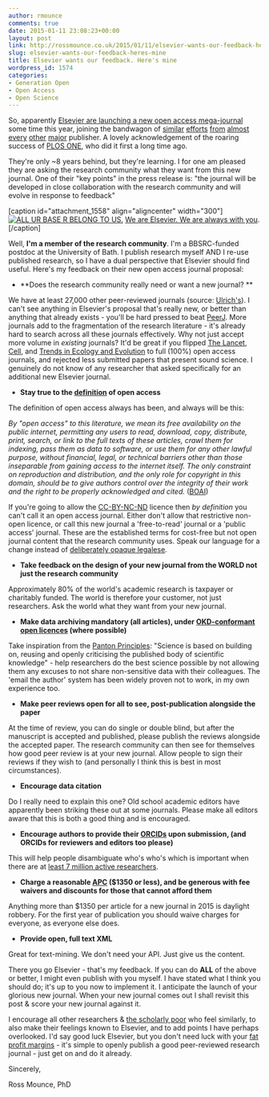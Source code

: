 ```yaml
---
author: rmounce
comments: true
date: 2015-01-11 23:08:23+00:00
layout: post
link: http://rossmounce.co.uk/2015/01/11/elsevier-wants-our-feedback-heres-mine/
slug: elsevier-wants-our-feedback-heres-mine
title: Elsevier wants our feedback. Here's mine
wordpress_id: 1574
categories:
- Generation Open
- Open Access
- Open Science
---
```


So, apparently [Elsevier are launching a new open access mega-journal](http://www.elsevier.com/connect/new-open-access-journal-will-publish-across-all-disciplines) some time this year, joining the bandwagon of [similar](http://www.nature.com/ncomms/index.html) [efforts](http://sgo.sagepub.com/) [from](http://www.springerplus.com/) [almost](http://bmjopen.bmj.com/) [every](http://www.nature.com/srep/index.html) [other](http://rsob.royalsocietypublishing.org/) [major](http://rsos.royalsocietypublishing.org/) publisher. A lovely acknowledgement of the roaring success of [PLOS ONE](http://www.plosone.org/), who did it first a long time ago.

They're only ~8 years behind, but they're learning. I for one am pleased they are asking the research community what they want from this new journal. One of their "key points" in the press release is: "the journal will be developed in close collaboration with the research community and will evolve in response to feedback"

[caption id="attachment_1558" align="aligncenter" width="300"][![ALL UR BASE R BELONG TO US.](http://rossmounce.co.uk/wp-content/uploads/2014/12/B4v_G9iCIAAvfTr-300x298.png)](http://rossmounce.co.uk/wp-content/uploads/2014/12/B4v_G9iCIAAvfTr.png) [We are Elsevier. We are always with you](http://en.wikipedia.org/wiki/Nineteen_Eighty-Four).[/caption]

Well, **I'm a member of the research community**. I'm a BBSRC-funded postdoc at the University of Bath. I publish research myself AND I re-use published research, so I have a dual perspective that Elsevier should find useful. Here's my feedback on their new open access journal proposal:





	
  * **Does the research community really need or want a new journal? **


We have at least 27,000 other peer-reviewed journals (source: [Ulrich's](http://en.wikipedia.org/wiki/Ulrich%27s_Periodicals_Directory)). I can't see anything in Elsevier's proposal that's really new, or better than anything that already exists - you'll be hard pressed to beat [PeerJ](https://peerj.com/). More journals add to the fragmentation of the research literature - it's already hard to search across all these journals effectively. Why not just accept more volume in _existing_ journals? It'd be great if you flipped [The Lancet](http://www.journals.elsevier.com/the-lancet/), [Cell](http://www.journals.elsevier.com/cell/), and [Trends in Ecology and Evolution](http://www.cell.com/trends/ecology-evolution/home) to full (100%) open access journals, and rejected less submitted papers that present sound science. I genuinely do not know of any researcher that asked specifically for an additional new Elsevier journal.





	
  * **Stay true to the [definition](http://www.budapestopenaccessinitiative.org/read) of open access**


The definition of open access always has been, and always will be this:

_By "open access" to this literature, we mean its free availability on the public internet, permitting any users to read, download, copy, distribute, print, search, or link to the full texts of these articles, crawl them for indexing, pass them as data to software, or use them for any other lawful purpose, without financial, legal, or technical barriers other than those inseparable from gaining access to the internet itself. The only constraint on reproduction and distribution, and the only role for copyright in this domain, should be to give authors control over the integrity of their work and the right to be properly acknowledged and cited._ ([BOAI](http://www.budapestopenaccessinitiative.org/read))

If you're going to allow the [CC-BY-NC-ND](https://creativecommons.org/licenses/by-nc-nd/4.0/) licence then _by definition_ you can't call it an open access journal. Either don't allow that restrictive non-open licence, or call this new journal a 'free-to-read' journal or a 'public access' journal. These are the established terms for cost-free but not open journal content that the research community uses. Speak our language for a change instead of [deliberately opaque legalese](http://www.elsevier.com/journal-authors/open-access/open-access-policies/article-posting-policy).





	
  * **Take feedback on the design of your new journal from the WORLD not just the research community**


Approximately 80% of the world's academic research is taxpayer or charitably funded. The world is therefore your customer, not just researchers. Ask the world what they want from your new journal.



	
  * **Make data archiving mandatory (all articles), under [OKD-conformant open licences](http://opendefinition.org/licenses/) (where possible)**


Take inspiration from the [Panton Principles](http://pantonprinciples.org/): "Science is based on building on, reusing and openly criticising the published body of scientific knowledge" - help researchers do the best science possible by not allowing them any excuses to not share non-sensitive data with their colleagues. The 'email the author' system has been widely proven not to work, in my own experience too.





	
  * **Make peer reviews open for all to see, post-publication alongside the paper**


At the time of review, you can do single or double blind, but after the manuscript is accepted and published, please publish the reviews alongside the accepted paper. The research community can then see for themselves how good peer review is at your new journal. Allow people to sign their reviews if they wish to (and personally I think this is best in most circumstances).



	
  * **Encourage data citation**


Do I really need to explain this one? Old school academic editors have apparently been striking these out at some journals. Please make all editors aware that this is both a good thing and is encouraged.



	
  * **Encourage authors to provide their [ORCIDs](http://orcid.org/) upon submission, (and ORCIDs for reviewers and editors too please)**


This will help people disambiguate who's who's which is important when there are at [least 7 million active researchers](http://www.quora.com/How-many-researchers-are-there-in-the-world).





	
  * **Charge a reasonable [APC](http://en.wikipedia.org/wiki/Article_processing_charge) ($1350 or less), and be generous with fee waivers and discounts for those that cannot afford them**


Anything more than $1350 per article for a new journal in 2015 is daylight robbery. For the first year of publication you should waive charges for everyone, as everyone else does.



	
  * **Provide open, full text XML**


Great for text-mining. We don't need your API. Just give us the content.



There you go Elsevier - that's my feedback. If you can do **ALL** of the above or better, I might even publish with you myself. I have stated what I think you should do; it's up to you now to implement it. I anticipate the launch of your glorious new journal. When your new journal comes out I shall revisit this post & score your new journal against it.



I encourage all other researchers & [the scholarly poor](http://blogs.ch.cam.ac.uk/pmr/2011/10/06/the-scholarly-poor-industry/) who feel similarly, to also make their feelings known to Elsevier, and to add points I have perhaps overlooked. I'd say good luck Elsevier, but you don't need luck with your [fat profit margins](http://poeticeconomics.blogspot.co.uk/2014/03/elsevier-stm-publishing-profits-rise-to.html) - it's simple to openly publish a good peer-reviewed research journal - just get on and do it already.



Sincerely,



Ross Mounce, PhD








